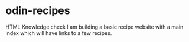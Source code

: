 # odin-recipes

HTML Knowledge check
I am building a basic recipe website with a main index which will
have links to a few recipes.